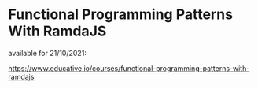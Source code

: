 # Functional Programming Patterns With RamdaJS

available for 21/10/2021:

https://www.educative.io/courses/functional-programming-patterns-with-ramdajs